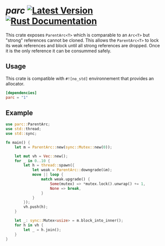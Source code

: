 # *parc* [![Latest Version](https://img.shields.io/crates/v/parc.svg)](https://crates.io/crates/parc) [![Rust Documentation](https://docs.rs/parc/badge.svg)](https://docs.rs/parc)

This crate exposes `ParentArc<T>` which is comparable to an `Arc<T>` but "strong" references cannot be cloned. This allows the `ParentArc<T>` to lock its weak references and block until all strong references are dropped. Once it is the only reference it can be consummed safely.

## Usage

This crate is compatible with `#![no_std]` environnement that provides an allocator.

```toml
[dependencies]
parc = "1"
```


## Example

```rust
use parc::ParentArc;
use std::thread;
use std::sync;

fn main() {
	let m = ParentArc::new(sync::Mutex::new(0));

	let mut vh = Vec::new();
	for _ in 0..10 {
		let h = thread::spawn({
			let weak = ParentArc::downgrade(&m);
			move || loop {
				match weak.upgrade() {
					Some(mutex) => *mutex.lock().unwrap() += 1,
					None => break,
				}
			}
		});
		vh.push(h);
	}

	let _: sync::Mutex<usize> = m.block_into_inner();
	for h in vh {
		let _ = h.join();
	}
}
```
